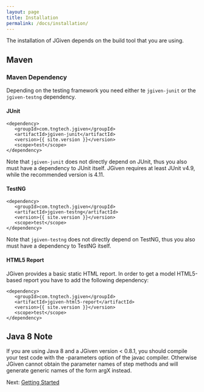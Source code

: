 ```yaml
---
layout: page
title: Installation
permalink: /docs/installation/
---
```


The installation of JGiven depends on the build tool that you are using.

## Maven

### Maven Dependency

Depending on the testing framework you need either te `jgiven-junit` or the `jgiven-testng` dependency.


#### JUnit
```
<dependency>
   <groupId>com.tngtech.jgiven</groupId>
   <artifactId>jgiven-junit</artifactId>
   <version>{{ site.version }}</version>
   <scope>test</scope>
</dependency>
```

Note that `jgiven-junit` does not directly depend on JUnit, thus you also must have a dependency to JUnit itself.
JGiven requires at least JUnit v4.9, while the recommended version is 4.11.

#### TestNG
```
<dependency>
   <groupId>com.tngtech.jgiven</groupId>
   <artifactId>jgiven-testng</artifactId>
   <version>{{ site.version }}</version>
   <scope>test</scope>
</dependency>
```

Note that `jgiven-testng` does not directly depend on TestNG, thus you also must have a dependency to TestNG itself.

#### HTML5 Report
JGiven provides a basic static HTML report. In order to get a model HTML5-based report you have to add the following dependency:

```
<dependency>
   <groupId>com.tngtech.jgiven</groupId>
   <artifactId>jgiven-html5-report</artifactId>
   <version>{{ site.version }}</version>
   <scope>test</scope>
</dependency>
```

## Java 8 Note

If you are using Java 8 and a JGiven version < 0.8.1, you should compile your test code with the -parameters option of the javac compiler. Otherwise JGiven cannot obtain the parameter names of step methods and will generate generic names of the form argX instead.

Next: [Getting Started]({{site.baseurl}}/docs/gettingstarted/)
